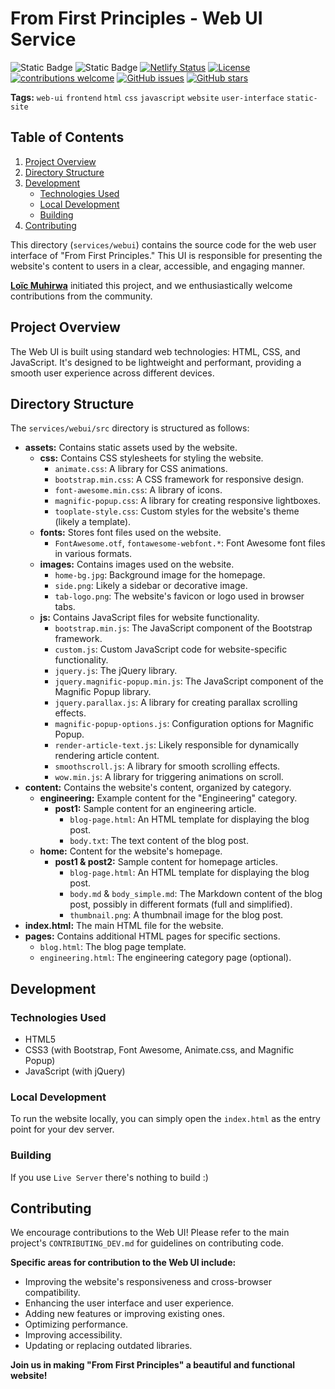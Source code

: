 

# From First Principles - Web UI Service


![Static Badge](https://img.shields.io/badge/cov-83%25-h)
![Static Badge](https://img.shields.io/badge/build-passing-brightgreen)
[![Netlify Status](https://api.netlify.com/api/v1/badges/cf0167e8-ec88-47b7-975d-031ba60a0934/deploy-status)](https://app.netlify.com/sites/gorgeous-figolla-bf7c9d/deploys)
[![License](https://img.shields.io/badge/License-Apache%202.0-orange.svg)](https://opensource.org/licenses/Apache-2.0)
[![contributions welcome](https://img.shields.io/badge/contributions-welcome-brightgreen.svg?style=flat)](https://github.com/justmeloic/From-First-Principles/issues)
[![GitHub issues](https://img.shields.io/github/issues/justmeloic/From-First-Principles)](https://github.com/justmeloic/From-First-Principles/issues)
[![GitHub stars](https://img.shields.io/github/stars/justmeloic/From-First-Principles)](https://github.com/justmeloic/From-First-Principles/stargazers)

**Tags:** `web-ui` `frontend` `html` `css` `javascript` `website` `user-interface` `static-site`

## Table of Contents

1.  [Project Overview](#project-overview)
2.  [Directory Structure](#directory-structure)
3.  [Development](#development)
    *   [Technologies Used](#technologies-used)
    *   [Local Development](#local-development)
    *   [Building](#building)
4.  [Contributing](#contributing)

This directory (`services/webui`) contains the source code for the web user interface of "From First Principles." This UI is responsible for presenting the website's content to users in a clear, accessible, and engaging manner.

**[Loïc Muhirwa](https://github.com/justmeloic/)** initiated this project, and we enthusiastically welcome contributions from the community.

## Project Overview <a name="project-overview"></a>

The Web UI is built using standard web technologies: HTML, CSS, and JavaScript. It's designed to be lightweight and performant, providing a smooth user experience across different devices.

## Directory Structure <a name="directory-structure"></a>

The `services/webui/src` directory is structured as follows:

*   **assets:** Contains static assets used by the website.
    *   **css:** Contains CSS stylesheets for styling the website.
        *   `animate.css`: A library for CSS animations.
        *   `bootstrap.min.css`: A CSS framework for responsive design.
        *   `font-awesome.min.css`: A library of icons.
        *   `magnific-popup.css`: A library for creating responsive lightboxes.
        *   `tooplate-style.css`: Custom styles for the website's theme (likely a template).
    *   **fonts:** Stores font files used on the website.
        *   `FontAwesome.otf`, `fontawesome-webfont.*`: Font Awesome font files in various formats.
    *   **images:** Contains images used on the website.
        *   `home-bg.jpg`: Background image for the homepage.
        *   `side.png`: Likely a sidebar or decorative image.
        *   `tab-logo.png`: The website's favicon or logo used in browser tabs.
    *   **js:** Contains JavaScript files for website functionality.
        *   `bootstrap.min.js`: The JavaScript component of the Bootstrap framework.
        *   `custom.js`: Custom JavaScript code for website-specific functionality.
        *   `jquery.js`: The jQuery library.
        *   `jquery.magnific-popup.min.js`: The JavaScript component of the Magnific Popup library.
        *   `jquery.parallax.js`: A library for creating parallax scrolling effects.
        *   `magnific-popup-options.js`: Configuration options for Magnific Popup.
        *   `render-article-text.js`: Likely responsible for dynamically rendering article content.
        *   `smoothscroll.js`: A library for smooth scrolling effects.
        *   `wow.min.js`: A library for triggering animations on scroll.
*   **content:** Contains the website's content, organized by category.
    *   **engineering:** Example content for the "Engineering" category.
        *   **post1:** Sample content for an engineering article.
            *   `blog-page.html`: An HTML template for displaying the blog post.
            *   `body.txt`: The text content of the blog post.
    *   **home:** Content for the website's homepage.
        *   **post1 & post2:** Sample content for homepage articles.
            *   `blog-page.html`: An HTML template for displaying the blog post.
            *   `body.md` & `body_simple.md`: The Markdown content of the blog post, possibly in different formats (full and simplified).
            *   `thumbnail.png`: A thumbnail image for the blog post.
*   **index.html:** The main HTML file for the website.
*   **pages:** Contains additional HTML pages for specific sections.
    *   `blog.html`: The blog page template.
    *   `engineering.html`: The engineering category page (optional).

## Development <a name="development"></a>

### Technologies Used <a name="technologies-used"></a>

*   HTML5
*   CSS3 (with Bootstrap, Font Awesome, Animate.css, and Magnific Popup)
*   JavaScript (with jQuery)

### Local Development <a name="local-development"></a>

To run the website locally, you can simply open the `index.html` as the entry point for your dev server.

### Building <a name="building"></a>

If you use `Live Server` there's nothing to build :)

## Contributing <a name="contributing"></a>

We encourage contributions to the Web UI! Please refer to the main project's `CONTRIBUTING_DEV.md` for guidelines on contributing code.

**Specific areas for contribution to the Web UI include:**

*   Improving the website's responsiveness and cross-browser compatibility.
*   Enhancing the user interface and user experience.
*   Adding new features or improving existing ones.
*   Optimizing performance.
*   Improving accessibility.
*   Updating or replacing outdated libraries.

**Join us in making "From First Principles" a beautiful and functional website!**
